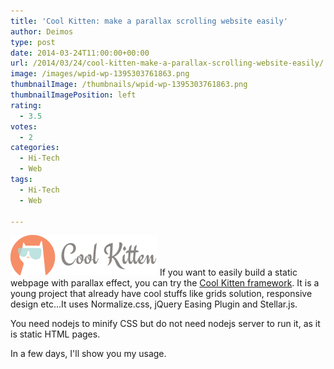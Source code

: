 ```yaml
---
title: 'Cool Kitten: make a parallax scrolling website easily'
author: Deimos
type: post
date: 2014-03-24T11:00:00+00:00
url: /2014/03/24/cool-kitten-make-a-parallax-scrolling-website-easily/
image: /images/wpid-wp-1395303761863.png
thumbnailImage: /thumbnails/wpid-wp-1395303761863.png
thumbnailImagePosition: left
rating:
  - 3.5
votes:
  - 2
categories:
  - Hi-Tech
  - Web
tags:
  - Hi-Tech
  - Web

---
```

![wpid-wp-1395303761863](/images/wpid-wp-1395303761863.png)
If you want to easily build a static webpage with parallax effect, you can try the [Cool Kitten framework][1]. It is a young project that already have cool stuffs like grids solution, responsive design etc...It uses Normalize.css, jQuery Easing Plugin and Stellar.js.

You need nodejs to minify CSS but do not need nodejs server to run it, as it is static HTML pages.

In a few days, I'll show you my usage.

 [1]: https://www.google.com/url?q=https://github.com/jalxob/cool-kitten&sa=U&ei=RqQqU-GKCKW20wWjhIDIAg&ved=0CA0QFjAB&usg=AFQjCNFpvuBNbH6s-jb__1KEbVuyHvNIYQ